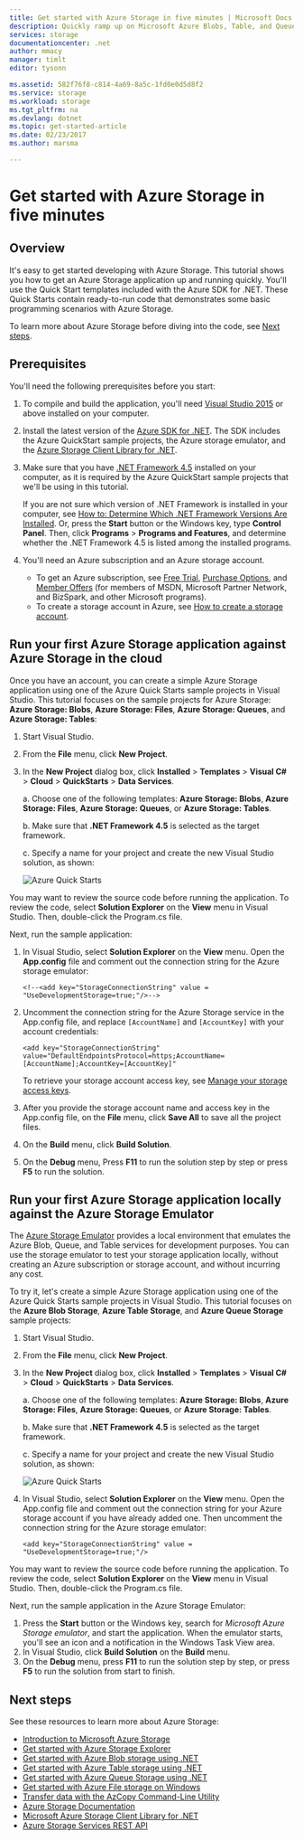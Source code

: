 ```yaml
---
title: Get started with Azure Storage in five minutes | Microsoft Docs
description: Quickly ramp up on Microsoft Azure Blobs, Table, and Queues using Azure Storage Quick Starts, Visual Studio, and the Azure storage emulator. Run your first Azure Storage application in five minutes.
services: storage
documentationcenter: .net
author: mmacy
manager: timlt
editor: tysonn

ms.assetid: 582f76f8-c814-4a69-8a5c-1fd0e0d5d8f2
ms.service: storage
ms.workload: storage
ms.tgt_pltfrm: na
ms.devlang: dotnet
ms.topic: get-started-article
ms.date: 02/23/2017
ms.author: marsma

---
```

# Get started with Azure Storage in five minutes
## Overview
It's easy to get started developing with Azure Storage. This tutorial shows you how to get an Azure Storage application up and running quickly. You'll use the Quick Start templates included with the Azure SDK for .NET. These Quick Starts contain ready-to-run code that demonstrates some basic programming scenarios with Azure Storage.

To learn more about Azure Storage before diving into the code, see [Next steps](#next-steps).

## Prerequisites
You'll need the following prerequisites before you start:

1. To compile and build the application, you'll need [Visual Studio 2015](https://www.visualstudio.com/) or above installed on your computer.
2. Install the latest version of the [Azure SDK for .NET](https://azure.microsoft.com/downloads/). The SDK includes the Azure QuickStart sample projects, the Azure storage emulator, and the [Azure Storage Client Library for .NET](https://msdn.microsoft.com/library/azure/dn261237.aspx).
3. Make sure that you have [.NET Framework 4.5](http://www.microsoft.com/download/details.aspx?id=30653) installed on your computer, as it is required by the Azure QuickStart sample projects that we'll be using in this tutorial.

    If you are not sure which version of .NET Framework is installed in your computer, see [How to: Determine Which .NET Framework Versions Are Installed](https://msdn.microsoft.com/vstudio/hh925568.aspx). Or, press the **Start** button or the Windows key, type **Control Panel**. Then, click **Programs** > **Programs and Features**, and determine whether the .NET Framework 4.5 is listed among the installed programs.
4. You'll need an Azure subscription and an Azure storage account.

   * To get an Azure subscription, see [Free Trial](https://azure.microsoft.com/pricing/free-trial/), [Purchase Options](https://azure.microsoft.com/pricing/purchase-options/), and [Member Offers](https://azure.microsoft.com/pricing/member-offers/) (for members of MSDN, Microsoft Partner Network, and BizSpark, and other Microsoft programs).
   * To create a storage account in Azure, see [How to create a storage account](storage-create-storage-account.md#create-a-storage-account).

## Run your first Azure Storage application against Azure Storage in the cloud
Once you have an account, you can create a simple Azure Storage application using one of the Azure Quick Starts sample projects in Visual Studio. This tutorial focuses on the sample projects for Azure Storage: **Azure Storage: Blobs**, **Azure Storage: Files**, **Azure Storage: Queues**, and **Azure Storage: Tables**:

1. Start Visual Studio.
2. From the **File** menu, click **New Project**.
3. In the **New Project** dialog box, click **Installed** > **Templates** > **Visual C#** > **Cloud** > **QuickStarts** > **Data Services**.
   
   a. Choose one of the following templates: **Azure Storage: Blobs**, **Azure Storage: Files**, **Azure Storage: Queues**, or **Azure Storage: Tables**.
   
   b. Make sure that **.NET Framework 4.5** is selected as the target framework.
   
   c. Specify a name for your project and create the new Visual Studio solution, as shown:

    ![Azure Quick Starts][Image1]

You may want to review the source code before running the application. To review the code, select **Solution Explorer** on the **View** menu in Visual Studio. Then, double-click the Program.cs file.

Next, run the sample application:

1. In Visual Studio, select **Solution Explorer** on the **View** menu. Open the **App.config** file and comment out the connection string for the Azure storage emulator:

   `<!--<add key="StorageConnectionString" value = "UseDevelopmentStorage=true;"/>-->`

2. Uncomment the connection string for the Azure Storage service in the App.config file, and replace `[AccountName]` and `[AccountKey]` with your account credentials:

   `<add key="StorageConnectionString" value="DefaultEndpointsProtocol=https;AccountName=[AccountName];AccountKey=[AccountKey]"`

   To retrieve your storage account access key, see [Manage your storage access keys](storage-create-storage-account.md#manage-your-storage-access-keys).
3. After you provide the storage account name and access key in the App.config file, on the **File** menu, click **Save All** to save all the project files.
4. On the **Build** menu, click **Build Solution**.
5. On the **Debug** menu, Press **F11** to run the solution step by step or press **F5** to run the solution.

## Run your first Azure Storage application locally against the Azure Storage Emulator
The [Azure Storage Emulator](storage-use-emulator.md) provides a local environment that emulates the Azure Blob, Queue, and Table services for development purposes. You can use the storage emulator to test your storage application locally, without creating an Azure subscription or storage account, and without incurring any cost.

To try it, let's create a simple Azure Storage application using one of the Azure Quick Starts sample projects in Visual Studio. This tutorial focuses on the **Azure Blob Storage**, **Azure Table Storage**, and **Azure Queue Storage** sample projects:

1. Start Visual Studio.
2. From the **File** menu, click **New Project**.
3. In the **New Project** dialog box, click **Installed** > **Templates** > **Visual C#** > **Cloud** > **QuickStarts** > **Data Services**.
    
    a. Choose one of the following templates: **Azure Storage: Blobs**, **Azure Storage: Files**, **Azure Storage: Queues**, or **Azure Storage: Tables**.
    
    b. Make sure that **.NET Framework 4.5** is selected as the target framework.
    
    c. Specify a name for your project and create the new Visual Studio solution, as shown:

    ![Azure Quick Starts][Image1]

4. In Visual Studio, select **Solution Explorer** on the **View** menu. Open the App.config file and comment out the connection string for your Azure storage account if you have already added one. Then uncomment the connection string for the Azure storage emulator:

   `<add key="StorageConnectionString" value = "UseDevelopmentStorage=true;"/>`

You may want to review the source code before running the application. To review the code, select **Solution Explorer** on the **View** menu in Visual Studio. Then, double-click the Program.cs file.

Next, run the sample application in the Azure Storage Emulator:

1. Press the **Start** button or the Windows key, search for *Microsoft Azure Storage emulator*, and start the application. When the emulator starts, you'll see an icon and a notification in the Windows Task View area.
2. In Visual Studio, click **Build Solution** on the **Build** menu.
3. On the **Debug** menu, press **F11** to run the solution step by step, or press **F5** to run the solution from start to finish.

## Next steps
See these resources to learn more about Azure Storage:

* [Introduction to Microsoft Azure Storage](storage-introduction.md)
* [Get started with Azure Storage Explorer](../vs-azure-tools-storage-manage-with-storage-explorer.md)
* [Get started with Azure Blob storage using .NET](storage-dotnet-how-to-use-blobs.md)
* [Get started with Azure Table storage using .NET](storage-dotnet-how-to-use-tables.md)
* [Get started with Azure Queue Storage using .NET](storage-dotnet-how-to-use-queues.md)
* [Get started with Azure File storage on Windows](storage-dotnet-how-to-use-files.md)
* [Transfer data with the AzCopy Command-Line Utility](storage-use-azcopy.md)
* [Azure Storage Documentation](https://azure.microsoft.com/documentation/services/storage/)
* [Microsoft Azure Storage Client Library for .NET](https://msdn.microsoft.com/library/azure/dn261237.aspx)
* [Azure Storage Services REST API](https://msdn.microsoft.com/library/azure/dd179355.aspx)

[Image1]: ./media/storage-getting-started-guide/QuickStart.png
